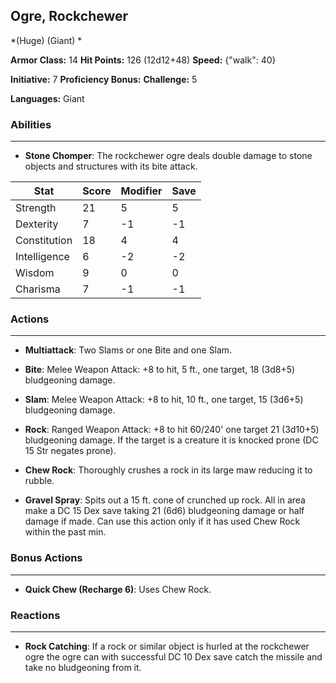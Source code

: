 ## Ogre, Rockchewer
*(Huge) (Giant) *

**Armor Class:** 14
**Hit Points:** 126 (12d12+48)
**Speed:** {"walk": 40}

**Initiative:** 7
**Proficiency Bonus:**
**Challenge:** 5

**Languages:** Giant

### Abilities
 --- 
- **Stone Chomper**: The rockchewer ogre deals double damage to stone objects and structures with its bite attack.



| Stat | Score | Modifier | Save |
| ---- | ---- | ---- | ---- |
| Strength | 21 | 5 | 5 |
| Dexterity | 7 | -1 | -1 |
| Constitution | 18 | 4 | 4 |
| Intelligence | 6 | -2 | -2 |
| Wisdom | 9 | 0 | 0 |
| Charisma | 7 | -1 | -1 |

### Actions
 --- 
- **Multiattack**: Two Slams or one Bite and one Slam.

- **Bite**: Melee Weapon Attack: +8 to hit, 5 ft., one target, 18 (3d8+5) bludgeoning damage.

- **Slam**: Melee Weapon Attack: +8 to hit, 10 ft., one target, 15 (3d6+5) bludgeoning damage.

- **Rock**: Ranged Weapon Attack: +8 to hit 60/240' one target 21 (3d10+5) bludgeoning damage. If the target is a creature it is knocked prone (DC 15 Str negates prone).

- **Chew Rock**: Thoroughly crushes a rock in its large maw reducing it to rubble.

- **Gravel Spray**: Spits out a 15 ft. cone of crunched up rock. All in area make a DC 15 Dex save taking 21 (6d6) bludgeoning damage or half damage if made. Can use this action only if it has used Chew Rock within the past min.

### Bonus Actions
 --- 
- **Quick Chew (Recharge 6)**: Uses Chew Rock.

### Reactions
 --- 
- **Rock Catching**: If a rock or similar object is hurled at the rockchewer ogre the ogre can with successful DC 10 Dex save catch the missile and take no bludgeoning from it.

